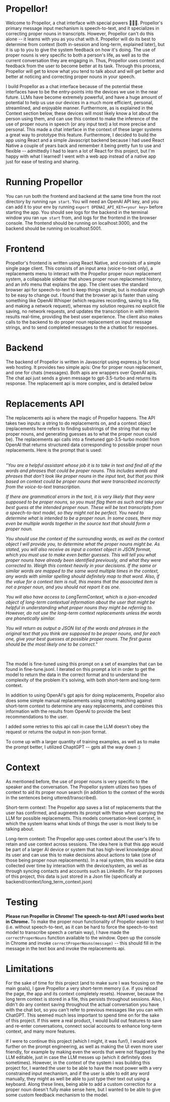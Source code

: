 # Propellor!

Welcome to Propellor, a chat interface with special powers 🧙🏼‍♂️. Propellor's primary message input mechanism is speech-to-text, and it specializes in correcting proper nouns in transcripts. However, Propellor can't do this alone -- it learns with you as you chat with it. Propellor will do its best to determine from context (both in-session and long-term, explained later), but it is up to you to give the system feedback on how it's doing. The use of proper nouns is very specific to both a person's life, as well as to the current conversation they are engaging in. Thus, Propellor uses context and feedback from the user to become better at its task. Through this process, Propellor will get to know what you tend to talk about and will get better and better at noticing and correcting proper nouns in your speech.

I build Propellor as a chat interface because of the potential these interfaces have to be the entry-points into the devices we use in the near future. LLMs have become extremely powerful, and have a huge amount of potential to help us use our devices in a much more efficient, personal, streamlined, and enjoyable manner. Furthermore, as is explained in the Context section below, these devices will most likely know a lot about the person using them, and can use this context to make the inference of the use of proper nouns in speech (or any input text) a lot more precise and personal. This made a chat interface in the context of these larger systems a great way to prototype this feature. Furthermore, I decided to build the app using React and a simple Javascript backend because I had used React Native a couple of years back and remember it being pretty fun to use and flexible -- admittedly I had to learn a lot of React for this project, but I'm happy with what I learned! I went with a web app instead of a native app just for ease of testing and sharing. 

# Running Propellor

You can run both the frontend and backend at the same time from the root directory by running `npm start`. You will need an OpenAI API key, and you can add it to your env by running `export OPENAI_API_KEY=<your key>` before starting the app. You should see logs for the backend in the terminal window you ran `npm start` from, and logs for the frontend in the browser console. The frontend should be running on localhost:3000, and the backend should be running on localhost:5001.

# Frontend

Propellor's frontend is written using React Native, and consists of a simple single page client. This consists of an input area (voice-to-text only), a replacements menu to interact with the Propellor proper noun replacement system, a collapsable sidebar that shows proper noun replacement history, and an info menu that explains the app. The client uses the standard browser api for speech-to-text to keep things simple, but is modular enough to be easy to change out. I found that the browser api is faster than using something like OpenAI Whisper (which requires recording, saving to a file, and making a network request), whereas my solution requires no explicit file saving, no network requests, and updates the transcription in with interim results real-time, providing the best user experience. The client also makes calls to the backend to do proper noun replacement on input message strings, and to send completed messages to the a chatbot for responses. 

# Backend

The backend of Propellor is written in Javascript using express.js for local web hosting. It provides two simple apis: One for proper noun replacement, and one for chats (messages). Both apis are wrappers over OpenAI apis. The chat api just sends a given message to gpt-3.5-turbo and returns its response. The replacement api is more complex, and is detailed below

# Replacements API

The replacements api is where the magic of Propellor happens. The API takes two inputs: a string to do replacements on, and a context object (replacements here refers to finding substrings of the string that may be proper nouns, and generating guesses as to what the proper noun could be). The replacements api calls into a finetuned gpt-3.5-turbo model from OpenAI that returns structured data corresponding to possible proper noun replacements. Here is the prompt that is used:

<br />
<em>
"You are a helpful assistant whose job it is to take in text and find all of the words and phrases that could be proper nouns. This includes words and phrases that don’t look like proper nouns in the input text, but that you think based on context could be proper nouns that were transcribed incorrectly from the voice-to-text transcription. 

If there are grammatical errors in the text, it is very likely that they were supposed to be proper nouns, so you must flag them as such and take your best guess at the intended proper noun. These will be text transcripts from a speech-to-text model, so they might not be perfect. You need to determine what is intended to be a proper noun. In some cases, there may even be multiple words together in the source text that should form a proper noun. 

You should use the context of the surrounding words, as well as the context object I will provide you, to determine what the proper nouns might be. As stated, you will also receive as input a context object in JSON format, which you must use to make even better guesses. This will tell you what proper nouns have already been identified previously, and what they were corrected to. Weigh this context heavily in your decisions. If the same or similar words are mapped to the same word multiple times in the context, any words with similar spelling should definitely map to that word. Also, if the value for a context item is null, this means that the associated item is not a proper noun, and you should not report it as one. 

You will also have access to LongTermContext, which is a json-encoded object of long-term contextual information about the user that might be helpful in understanding what proper nouns they might be referring to. However, do not use the long-term context replacements unless the words are phonetically similar. 

You will return as output a JSON list of the words and phrases in the original text that you think are supposed to be proper nouns, and for each one, give your best guesses at possible proper nouns. The first guess should be the most likely one to be correct."
</em>

<br />

The model is fine-tuned using this prompt on a set of examples that can be found in fine-tune.jsonl. I iterated on this prompt a lot in order to get the model to return the data in the correct format and to understand the complexity of the problem it's solving, with both short-term and long-term context.

In addition to using OpenAI's gpt apis for doing replacements, Propellor also does some simple manual replacements using string matching against short-term context to determine any easy replacements, and combines this information with the results from OpenAI to provide the best recommendations to the user.

I added some retries to this api call in case the LLM doesn't obey the request or returns the output in non-json format.

To come up with a larger quantity of training examples, as well as to make the prompt better, I utilized ChaptGPT -- gpts all the way down :)

# Context

As mentioned before, the use of proper nouns is very specific to the speaker and the conversation. The Propellor system utlizes two types of context to aid its proper noun search (in addition to the context of the words in the sentences being uttered/transcribed). 

Short-term context: The Propellor app saves a list of replacements that the user has confirmed, and augments its prompt with these when querying the LLM for possible replacements. This models conversation-level context, in which the system learns what kinds of things the user is most likely to be talking about.

Long-term context: The Propellor app uses context about the user's life to retain and use context across sessions. The idea here is that this app would be part of a larger AI device or system that has high-level knowledge about its user and can use this to make decisions about actions to take (one of those being proper noun replacements). In a real system, this would be data collected over time by interaction with the device/system, as well as through syncing contacts and accounts such as LinkedIn. For the purposes of this project, this data is just stored in a Json file (specifically at backend/context/long_term_context.json)

# Testing

<b>Please run Propellor in Chrome! The speech-to-text API I used works best in Chrome.</b> To make the proper noun functionality of Propellor easier to test (i.e. without speech-to-text, as it can be hard to force the speech-to-text model to transcribe speech a certain way), I have made the `correctProperNouns` function available to the window. Open up the console in Chrome and invoke `correctProperNouns(message)` -- this should fill in the message in the text box and invoke the replacements api.

# Limitations

For the sake of time for this project (and to make sure I was focusing on the main goals), I gave Propellor a very short-term memory (i.e. if you reload the page, the app and its context completely resets). However, because the long term context is stored in a file, this persists throughout sessions. Also, I didn't do any context saving throughout the actual conversation you have with the chat bot, so you can't refer to previous messages like you can with ChatGPT. This seemed much less important to spend time on for the sake of this project. If this were a real product, I would build out features to save and re-enter conversations, connect social accounts to enhance long-term context, and many more features.

If I were to continue this project (which I might, it was fun!), I would work further on the prompt engineering, as well as making the UI even more user friendly, for example by making even the words that were not flagged by the LLM editable, just in case the LLM messes up (which it definitely does sometimes). However, in the context of the system I was building this project for, I wanted the user to be able to have the most power with a very constrained input mechanism, and if the user is able to edit any word manually, they might as well be able to just type their text out using a keyboard.
Along these lines, being able to add a custom correction for a proper noun doesn't fully make sense here, but I wanted to be able to give some custom feedback mechanism to the model.
